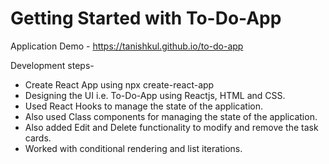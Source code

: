 # Getting Started with **To-Do-App**
Application Demo -
https://tanishkul.github.io/to-do-app


Development steps-
- Create React App using npx create-react-app
- Designing the UI i.e. To-Do-App using Reactjs, HTML and CSS.
- Used React Hooks to manage the state of the application.
- Also used Class components for managing the state of the application.
- Also added Edit and Delete functionality to modify and remove the task cards.
- Worked with conditional rendering and list iterations.
